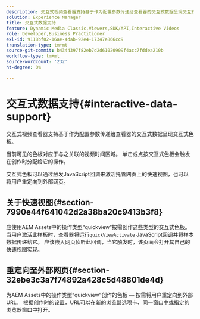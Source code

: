 ```yaml
---
description: 交互式视频查看器支持基于作为配置参数传递给查看器的交互式数据呈现交互式色板。
solution: Experience Manager
title: 交互式数据支持
feature: Dynamic Media Classic,Viewers,SDK/API,Interactive Videos
role: Developer,Business Practitioner
exl-id: 9118bf02-16ae-4dab-92e4-17347e866cc9
translation-type: tm+mt
source-git-commit: b4344397f82eb7d2d61020909f4acc7fddea210b
workflow-type: tm+mt
source-wordcount: '232'
ht-degree: 0%

---
```


# 交互式数据支持{#interactive-data-support}

交互式视频查看器支持基于作为配置参数传递给查看器的交互式数据呈现交互式色板。

当前可见的色板对应于与之关联的视频时间区域。 单击或点按交互式色板会触发在创作时分配给它的操作。

交互式色板可以通过触发JavaScript回调来激活托管网页上的快速视图，也可以将用户重定向到外部网页。

## 关于快速视图{#section-7990e44f641042d2a38ba20c9413b3f8}

应使用AEM Assets中的操作类型“quickview”按需创作这些类型的交互式色板。 当用户激活此样板时，查看器将运行`quickViewActivate` JavaScript回调并将样本数据传递给它。 应该嵌入网页侦听此回调，当它触发时，该页面会打开其自己的快速视图实现。

## 重定向至外部网页{#section-32ebe3c3a7f74892a428c5d48801de4d}

为AEM Assets中的操作类型“quickview”创作的色板 — 按需将用户重定向到外部URL。 根据创作时的设置，URL可以在新的浏览器选项卡、同一窗口中或指定的浏览器窗口中打开。
